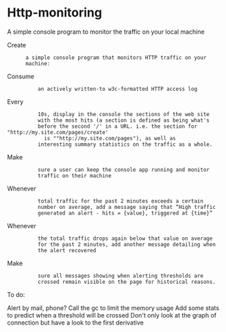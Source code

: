 Http-monitoring
===============

A simple console program to monitor the traffic on your local machine

Create

          a simple console program that monitors HTTP traffic on your
          machine:
Consume

              an actively written-to w3c-formatted HTTP access log
Every


              10s, display in the console the sections of the web site
              with the most hits (a section is defined as being what's
              before the second '/' in a URL. i.e. the section for "http://my.site.com/pages/create'
                is ""http://my.site.com/pages"), as well as
              interesting summary statistics on the traffic as a whole.
Make

              sure a user can keep the console app running and monitor
              traffic on their machine
Whenever


              total traffic for the past 2 minutes exceeds a certain
              number on average, add a message saying that “High traffic
              generated an alert - hits = {value}, triggered at {time}”
Whenever


              the total traffic drops again below that value on average
              for the past 2 minutes, add another message detailing when
              the alert recovered
Make

              sure all messages showing when alerting thresholds are
              crossed remain visible on the page for historical reasons.

To do:

Alert by mail, phone?
Call the gc to limit the memory usage
Add some stats to predict when a threshold will be crossed
Don't only look at the graph of connection but have a look 
to the first derivative